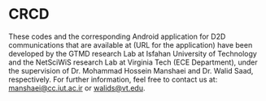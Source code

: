 # CRCD
These codes and the corresponding Android application for D2D communications that are available at (URL for the application) have been developed by the GTMD research Lab at Isfahan University of Technology and the NetSciWiS research Lab at Virginia Tech (ECE Department), under the supervision of Dr. Mohammad Hossein Manshaei and Dr. Walid Saad, respectively.  For further information, feel free to contact us at: manshaei@cc.iut.ac.ir or walids@vt.edu.
